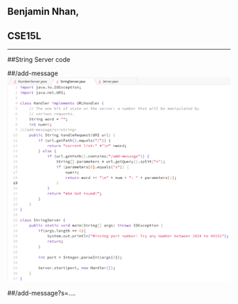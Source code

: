 ## Benjamin Nhan, 
## CSE15L
---

##String Server code

##/add-message
![Image](Screenshot_2023-10-22_at_5.23.57_PM.png)

##/add-message?s=....

